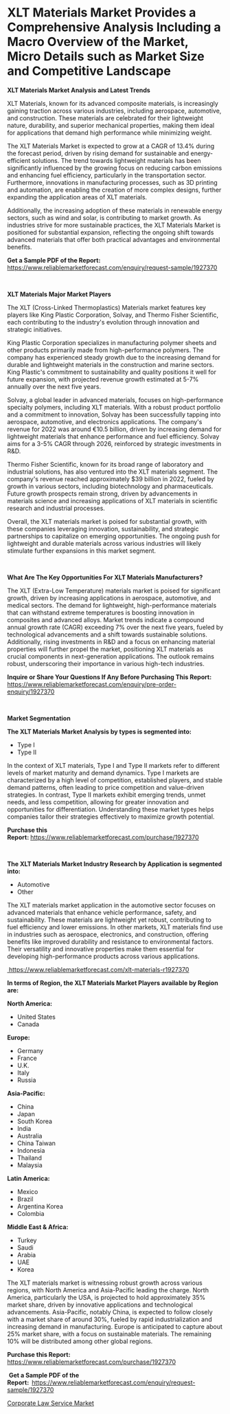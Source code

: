 <p><h1>XLT Materials Market Provides a Comprehensive Analysis Including a Macro Overview of the Market, Micro Details such as Market Size and Competitive Landscape</h1></p><p><strong>XLT Materials Market Analysis and Latest Trends</strong></p>
<p><p>XLT Materials, known for its advanced composite materials, is increasingly gaining traction across various industries, including aerospace, automotive, and construction. These materials are celebrated for their lightweight nature, durability, and superior mechanical properties, making them ideal for applications that demand high performance while minimizing weight. </p><p>The XLT Materials Market is expected to grow at a CAGR of 13.4% during the forecast period, driven by rising demand for sustainable and energy-efficient solutions. The trend towards lightweight materials has been significantly influenced by the growing focus on reducing carbon emissions and enhancing fuel efficiency, particularly in the transportation sector. Furthermore, innovations in manufacturing processes, such as 3D printing and automation, are enabling the creation of more complex designs, further expanding the application areas of XLT materials.</p><p>Additionally, the increasing adoption of these materials in renewable energy sectors, such as wind and solar, is contributing to market growth. As industries strive for more sustainable practices, the XLT Materials Market is positioned for substantial expansion, reflecting the ongoing shift towards advanced materials that offer both practical advantages and environmental benefits.</p></p>
<p><strong>Get a Sample PDF of the Report:&nbsp;</strong> <a href="https://www.reliablemarketforecast.com/enquiry/request-sample/1927370?utm_campaign=2320&utm_medium=2&utm_source=Github&utm_content=ia&utm_term=28032025&utm_id=xlt-materials">https://www.reliablemarketforecast.com/enquiry/request-sample/1927370</a></p>
<p>&nbsp;</p>
<p><strong>XLT Materials Major Market Players</strong></p>
<p><p>The XLT (Cross-Linked Thermoplastics) Materials market features key players like King Plastic Corporation, Solvay, and Thermo Fisher Scientific, each contributing to the industry's evolution through innovation and strategic initiatives.</p><p>King Plastic Corporation specializes in manufacturing polymer sheets and other products primarily made from high-performance polymers. The company has experienced steady growth due to the increasing demand for durable and lightweight materials in the construction and marine sectors. King Plastic's commitment to sustainability and quality positions it well for future expansion, with projected revenue growth estimated at 5-7% annually over the next five years.</p><p>Solvay, a global leader in advanced materials, focuses on high-performance specialty polymers, including XLT materials. With a robust product portfolio and a commitment to innovation, Solvay has been successfully tapping into aerospace, automotive, and electronics applications. The company's revenue for 2022 was around €10.5 billion, driven by increasing demand for lightweight materials that enhance performance and fuel efficiency. Solvay aims for a 3-5% CAGR through 2026, reinforced by strategic investments in R&D.</p><p>Thermo Fisher Scientific, known for its broad range of laboratory and industrial solutions, has also ventured into the XLT materials segment. The company's revenue reached approximately $39 billion in 2022, fueled by growth in various sectors, including biotechnology and pharmaceuticals. Future growth prospects remain strong, driven by advancements in materials science and increasing applications of XLT materials in scientific research and industrial processes.</p><p>Overall, the XLT materials market is poised for substantial growth, with these companies leveraging innovation, sustainability, and strategic partnerships to capitalize on emerging opportunities. The ongoing push for lightweight and durable materials across various industries will likely stimulate further expansions in this market segment.</p></p>
<p>&nbsp;</p>
<p><strong>What Are The Key Opportunities For XLT Materials Manufacturers?</strong></p>
<p><p>The XLT (Extra-Low Temperature) materials market is poised for significant growth, driven by increasing applications in aerospace, automotive, and medical sectors. The demand for lightweight, high-performance materials that can withstand extreme temperatures is boosting innovation in composites and advanced alloys. Market trends indicate a compound annual growth rate (CAGR) exceeding 7% over the next five years, fueled by technological advancements and a shift towards sustainable solutions. Additionally, rising investments in R&D and a focus on enhancing material properties will further propel the market, positioning XLT materials as crucial components in next-generation applications. The outlook remains robust, underscoring their importance in various high-tech industries.</p></p>
<p><strong>Inquire or Share Your Questions If Any Before Purchasing This Report:</strong> <a href="https://www.reliablemarketforecast.com/enquiry/pre-order-enquiry/1927370?utm_campaign=2320&utm_medium=2&utm_source=Github&utm_content=ia&utm_term=28032025&utm_id=xlt-materials">https://www.reliablemarketforecast.com/enquiry/pre-order-enquiry/1927370</a></p>
<p>&nbsp;</p>
<p><strong>Market Segmentation</strong></p>
<p><strong>The XLT Materials Market Analysis by types is segmented into:</strong></p>
<p><ul><li>Type I</li><li>Type II</li></ul></p>
<p><p>In the context of XLT materials, Type I and Type II markets refer to different levels of market maturity and demand dynamics. Type I markets are characterized by a high level of competition, established players, and stable demand patterns, often leading to price competition and value-driven strategies. In contrast, Type II markets exhibit emerging trends, unmet needs, and less competition, allowing for greater innovation and opportunities for differentiation. Understanding these market types helps companies tailor their strategies effectively to maximize growth potential.</p></p>
<p><strong>Purchase this Report:&nbsp;</strong><a href="https://www.reliablemarketforecast.com/purchase/1927370?utm_campaign=2320&utm_medium=2&utm_source=Github&utm_content=ia&utm_term=28032025&utm_id=xlt-materials">https://www.reliablemarketforecast.com/purchase/1927370</a></p>
<p>&nbsp;</p>
<p><strong>The XLT Materials Market Industry Research by Application is segmented into:</strong></p>
<p><ul><li>Automotive</li><li>Other</li></ul></p>
<p><p>The XLT materials market application in the automotive sector focuses on advanced materials that enhance vehicle performance, safety, and sustainability. These materials are lightweight yet robust, contributing to fuel efficiency and lower emissions. In other markets, XLT materials find use in industries such as aerospace, electronics, and construction, offering benefits like improved durability and resistance to environmental factors. Their versatility and innovative properties make them essential for developing high-performance products across various applications.</p></p>
<p><a href="https://www.reliablemarketforecast.com/xlt-materials-r1927370?utm_campaign=2320&utm_medium=2&utm_source=Github&utm_content=ia&utm_term=28032025&utm_id=xlt-materials">&nbsp;https://www.reliablemarketforecast.com/xlt-materials-r1927370</a></p>
<p><strong>In terms of Region, the XLT Materials Market Players available by Region are:</strong></p>
<p>
    <p> <strong> North America: </strong>
        <ul>
            <li>United States</li>
            <li>Canada</li>
        </ul>
        </p> 
    <p> <strong> Europe: </strong>
        <ul>
            <li>Germany</li>
            <li>France</li>
            <li>U.K.</li>
            <li>Italy</li>
            <li>Russia</li>
        </ul>
        </p> 
    <p> <strong> Asia-Pacific: </strong>
        <ul>
            <li>China</li>
            <li>Japan</li>
            <li>South Korea</li>
            <li>India</li>
            <li>Australia</li>
            <li>China Taiwan</li>
            <li>Indonesia</li>
            <li>Thailand</li>
            <li>Malaysia</li>
        </ul>
        </p> 
    <p> <strong> Latin America: </strong>
        <ul>
            <li>Mexico</li>
            <li>Brazil</li>
            <li>Argentina Korea</li>
            <li>Colombia</li>
        </ul>
        </p> 
    <p> <strong> Middle East & Africa: </strong>
        <ul>
            <li>Turkey</li>
            <li>Saudi</li>
            <li>Arabia</li>
            <li>UAE</li>
            <li>Korea</li>
        </ul>
    </p>
    </p>
<p><p>The XLT materials market is witnessing robust growth across various regions, with North America and Asia-Pacific leading the charge. North America, particularly the USA, is projected to hold approximately 35% market share, driven by innovative applications and technological advancements. Asia-Pacific, notably China, is expected to follow closely with a market share of around 30%, fueled by rapid industrialization and increasing demand in manufacturing. Europe is anticipated to capture about 25% market share, with a focus on sustainable materials. The remaining 10% will be distributed among other global regions.</p></p>
<p><strong>Purchase this Report: </strong><a href="https://www.reliablemarketforecast.com/purchase/1927370?utm_campaign=2320&utm_medium=2&utm_source=Github&utm_content=ia&utm_term=28032025&utm_id=xlt-materials">https://www.reliablemarketforecast.com/purchase/1927370</a></p>
<p>&nbsp;<strong>Get a Sample PDF of the Report:&nbsp;&nbsp;</strong><a href="https://www.reliablemarketforecast.com/enquiry/request-sample/1927370?utm_campaign=2320&utm_medium=2&utm_source=Github&utm_content=ia&utm_term=28032025&utm_id=xlt-materials">https://www.reliablemarketforecast.com/enquiry/request-sample/1927370</a></p>
<p><strong></strong></p>
<p><p><a href="https://github.com/cheryjhonson/Market-Research-Report-List-1/blob/main/corporate-law-service-market.md?utm_campaign=2320&utm_medium=2&utm_source=Github&utm_content=ia&utm_term=28032025&utm_id=xlt-materials">Corporate Law Service Market</a></p></p>